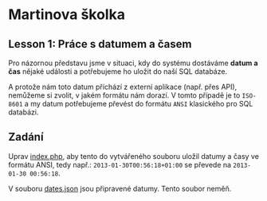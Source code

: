 # Martinova školka

## Lesson 1: Práce s datumem a časem

Pro názornou představu jsme v situaci, kdy do systému dostáváme **datum a čas**
nějaké události a potřebujeme ho uložit do naší SQL databáze.

A protože nám toto datum příchází z externí aplikace (např. přes API), nemůžeme
si zvolit, v jakém formátu nám dorazí. V tomto případě je to `ISO-8601` a my datum
potřebujeme převést do formátu `ANSI` klasického pro SQL databázi.

## Zadání

Uprav [index.php](index.php), aby tento do vytvářeného souboru uložil datumy a časy
ve formátu ANSI, tedy např.: `2013-01-30T00:56:18+01:00` se převede na `2013-01-30 00:56:18`.

V souboru [dates.json](dates.json) jsou připravené datumy. Tento soubor neměň.